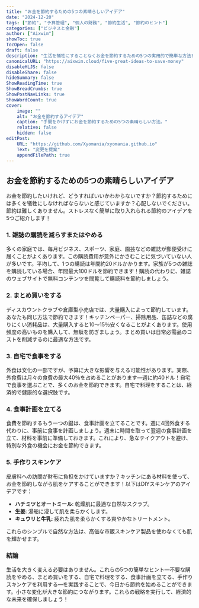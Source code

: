 ```yaml
---
title: "お金を節約するための5つの素晴らしいアイデア"
date: "2024-12-20"
tags: ["節約", "予算管理", "個人の財務", "節約生活", "節約のヒント"]
categories: ["ビジネスと金融"]
author: ["Aixwim"]
showToc: true
TocOpen: false
draft: false
description: "生活を犠牲にすることなくお金を節約するための5つの実用的で簡単な方法を発見しましょう。今日から節約を始めましょう！"
canonicalURL: "https://aixwim.cloud/five-great-ideas-to-save-money"
disableHLJS: false
disableShare: false
hideSummary: false
ShowReadingTime: true
ShowBreadCrumbs: true
ShowPostNavLinks: true
ShowWordCount: true
cover:
    image: ""
    alt: "お金を節約するアイデア"
    caption: "手間をかけずにお金を節約するための5つの素晴らしい方法。"
    relative: false
    hidden: false
editPost:
    URL: "https://github.com/Xyomania/xyomania.github.io"
    Text: "変更を提案"
    appendFilePath: true
---
```


## お金を節約するための5つの素晴らしいアイデア

お金を節約したいけれど、どうすればいいかわからないですか？節約するためには多くを犠牲にしなければならないと感じていますか？心配しないでください。節約は難しくありません。ストレスなく簡単に取り入れられる節約のアイデアを5つご紹介します！

### **1. 雑誌の購読を減らすまたはやめる**

多くの家庭では、毎月ビジネス、スポーツ、家庭、園芸などの雑誌が郵便受けに届くことがよくあります。この購読費用が意外にかさむことに気づいていない人が多いです。平均して、1つの購読は年間約20ドルかかります。家族が5つの雑誌を購読している場合、年間最大100ドルを節約できます！購読の代わりに、雑誌のウェブサイトで無料コンテンツを閲覧して購読料を節約しましょう。

### **2. まとめ買いをする**

ディスカウントクラブや倉庫型小売店では、大量購入によって節約しています。あなたも同じ方法で節約できます！キッチンペーパー、掃除用品、缶詰などの腐りにくい消耗品は、大量購入すると10〜15％安くなることがよくあります。使用頻度の高いものを購入して、無駄を防ぎましょう。まとめ買いは日常必需品のコストを削減するのに最適な方法です。

### **3. 自宅で食事をする**

外食は文化の一部ですが、予算に大きな影響を与える可能性があります。実際、外食費は月々の食費の最大40％を占めることがあります—週に約40ドル！自宅で食事を選ぶことで、多くのお金を節約できます。自宅で料理をすることは、経済的で健康的な選択肢です。

### **4. 食事計画を立てる**

食費を節約するもう一つの鍵は、食事計画を立てることです。週に4回外食する代わりに、事前に食事を計画しましょう。週末に時間を取って翌週の食事計画を立て、材料を事前に準備しておきます。これにより、急なテイクアウトを避け、特別な外食の機会にお金を節約できます。

### **5. 手作りスキンケア**

皮膚科への訪問が財布に負担をかけていますか？キッチンにある材料を使って、お金を節約しながら肌をケアすることができます！以下はDIYスキンケアのアイデアです：

- **ハチミツとオートミール**: 乾燥肌に最適な自然なスクラブ。  
- **生姜**: 湯船に浸して肌を柔らかくします。  
- **キュウリと牛乳**: 疲れた肌を柔らかくする爽やかなトリートメント。  

これらのシンプルで自然な方法は、高価な市販スキンケア製品を使わなくても肌を輝かせます。

### **結論**

生活を大きく変える必要はありません。これらの5つの簡単なヒント—不要な購読をやめる、まとめ買いをする、自宅で料理をする、食事計画を立てる、手作りスキンケアを利用する—を実践することで、今日から節約を始めることができます。小さな変化が大きな節約につながります。これらの戦略を実行して、経済的な未来を確保しましょう！
